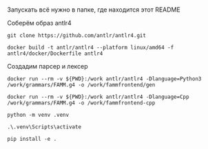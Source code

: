 #
Запускать всё нужно в папке, где находится этот README

Соберём образ antlr4

```shell
git clone https://github.com/antlr/antlr4.git
```

```shell
docker build -t antlr/antlr4 --platform linux/amd64 -f antlr4/docker/Dockerfile antlr4
```

Создадим парсер и лексер

```shell
docker run --rm -v ${PWD}:/work antlr/antlr4 -Dlanguage=Python3 /work/grammars/FAMM.g4 -o /work/fammfrontend/gen
```

```shell
docker run --rm -v ${PWD}:/work antlr/antlr4 -Dlanguage=Cpp /work/grammars/FAMM.g4 -o /work/fammfrontend-cpp
```

```shell
python -m venv .venv
```

```shell
.\.venv\Scripts\activate
```

```shell
pip install -e .
```